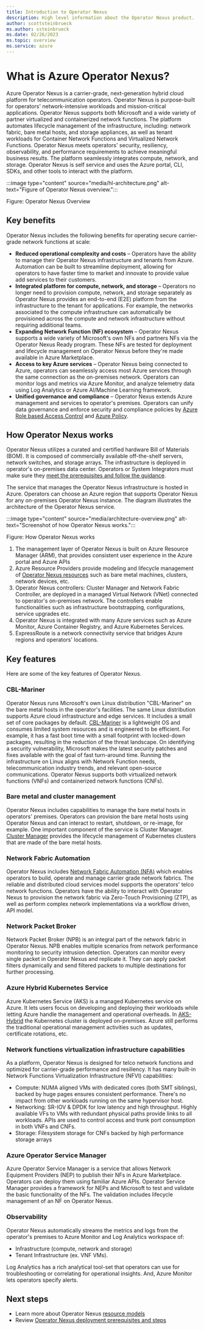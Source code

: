 ```yaml
---
title: Introduction to Operator Nexus 
description: High level information about the Operator Nexus product.
author: scottsteinbrueck
ms.author: ssteinbrueck
ms.date: 02/26/2023
ms.topic: overview
ms.service: azure
---
```


# What is Azure Operator Nexus?

Azure Operator Nexus is a carrier-grade, next-generation hybrid cloud platform for telecommunication operators.
Operator Nexus is purpose-built for operators' network-intensive workloads and mission-critical applications.
Operator Nexus supports both Microsoft and a wide variety of partner virtualized and containerized network functions.
The platform automates lifecycle management of the infrastructure, including: network fabric, bare metal hosts, and storage appliances, as well as tenant workloads for Container Network Functions and Virtualized Network Functions.
Operator Nexus meets operators' security, resiliency, observability, and performance requirements to achieve meaningful business results.
The platform seamlessly integrates compute, network, and storage.
Operator Nexus is self service and uses the Azure portal, CLI, SDKs, and other tools to interact with the platform. 

<!--- IMG ![Operator Nexus HL overview diagram](Docs/media/hl-architecture.png) IMG --->
:::image type="content" source="media/hl-architecture.png" alt-text="Figure of Operator Nexus overview.":::

Figure: Operator Nexus Overview

## Key benefits

Operator Nexus includes the following benefits for operating secure carrier-grade network functions at scale:

* **Reduced operational complexity and costs** – Operators have the ability to manage their Operator Nexus infrastructure and tenants from Azure. Automation can be built to streamline deployment, allowing for operators to have faster time to market and innovate to provide value add services to their customers. 
* **Integrated platform for compute, network, and storage** – Operators no longer need to provision compute, network, and storage separately as Operator Nexus provides an end-to-end (E2E) platform from the infrastructure to the tenant for applications.
For example, the networks associated to the compute infrastructure can automatically be provisioned across the compute and network infrastructure without requiring additional teams. 
* **Expanding Network Function (NF) ecosystem** – Operator Nexus supports a wide variety of Microsoft's own NFs and partners NFs via the Operator Nexus Ready program. 
These NFs are tested for deployment and lifecycle management on Operator Nexus before they're made available in Azure Marketplace.
* **Access to key Azure services** – Operator Nexus being connected to Azure, operators can seamlessly access most Azure services through the same connection as the on-premises network.
Operators can monitor logs and metrics via Azure Monitor, and analyze telemetry data using Log Analytics or Azure AI/Machine Learning framework.
* **Unified governance and compliance** – Operator Nexus extends Azure management and services to operator's premises.
Operators can unify data governance and enforce security and compliance policies by [Azure Role based Access Control](/azure/role-based-access-control/overview) and [Azure Policy](/azure/governance/policy/overview).

## How Operator Nexus works

Operator Nexus utilizes a curated and certified hardware Bill of Materials (BOM). It is composed of commercially available off-the-shelf servers, network switches, and storage arrays. The infrastructure is deployed in operator's on-premises data center. Operators or System Integrators must make sure they [meet the prerequisites and follow the guidance](./howto-azure-operator-nexus-prerequisites.md). 

The service that manages the Operator Nexus infrastructure is hosted in Azure. Operators can choose an Azure region that supports Operator Nexus for any on-premises Operator Nexus instance.  The diagram illustrates the architecture of the Operator Nexus service.

<!--- IMG ![How Operator Nexus works diagram](Docs/media/architecture-overview.png) IMG --->
:::image type="content" source="media/architecture-overview.png" alt-text="Screenshot of how Operator Nexus works.":::

Figure: How Operator Nexus works

1. The management layer of Operator Nexus is built on Azure Resource Manager (ARM), that provides consistent user experience in the Azure portal and Azure APIs
2. Azure Resource Providers provide modeling and lifecycle management of [Operator Nexus resources](./concepts-resource-types.md) such as bare metal machines, clusters, network devices, etc.
3. Operator Nexus controllers: Cluster Manager and Network Fabric Controller, are deployed in a managed Virtual Network (VNet) connected to operator's on-premises network. The controllers enable functionalities such as infrastructure bootstrapping, configurations, service upgrades etc.
4. Operator Nexus is integrated with many Azure services such as Azure Monitor, Azure Container Registry, and Azure Kubernetes Services.
6. ExpressRoute is a network connectivity service that bridges Azure regions and operators' locations.

## Key features

Here are some of the key features of Operator Nexus.

### CBL-Mariner

Operator Nexus runs Microsoft's own Linux distribution "CBL-Mariner" on the bare metal hosts in the operator's facilities.
The same Linux distribution supports Azure cloud infrastructure and edge services.
It includes a small set of core packages by default. 
[CBL-Mariner](https://microsoft.github.io/CBL-Mariner/docs/) is a lightweight OS and consumes limited system resources and is engineered to be efficient.
For example, it has a fast boot time with a small footprint with locked-down packages, resulting in the reduction of the threat landscape.
On identifying a security vulnerability, Microsoft makes the latest security patches and fixes available with the goal of fast turn-around time. Running the infrastructure on Linux aligns with Network Function needs, telecommunication industry trends, and relevant open-source communications. Operator Nexus supports both virtualized network functions (VNFs) and containerized network functions (CNFs).

### Bare metal and cluster management

Operator Nexus includes capabilities to manage the bare metal hosts in operators' premises.
Operators can provision the bare metal hosts using Operator Nexus and can interact to restart, shutdown, or re-image, for example. 
One important component of the service is Cluster Manager.
[Cluster Manager](./howto-cluster-manager.md) provides the lifecycle management of Kubernetes clusters that are made of the bare metal hosts.  

### Network Fabric Automation

Operator Nexus includes [Network Fabric Automation (NFA)](./howto-configure-network-fabric-controller.md) which enables operators to build, operate and manage carrier grade network fabrics. The reliable and distributed cloud services model supports the operators' telco network functions. Operators have the ability to interact with Operator Nexus to provision the network fabric via Zero-Touch Provisioning (ZTP), as well as perform complex network implementations via a workflow driven, API model. 

### Network Packet Broker

Network Packet Broker (NPB) is an integral part of the network fabric in Operator Nexus. NPB enables multiple scenarios from network performance monitoring to security intrusion detection. Operators can monitor every single packet in Operator Nexus and replicate it. They can apply packet filters dynamically and send filtered packets to multiple destinations for further processing.

### Azure Hybrid Kubernetes Service

Azure Kubernetes Service (AKS) is a managed Kubernetes service on Azure. It lets users focus on developing and deploying their workloads while letting Azure handle the management and operational overheads. In [AKS-Hybrid](/azure/aks/hybrid/) the Kubernetes cluster is deployed on-premises. Azure still performs the traditional operational management activities such as updates, certificate rotations, etc.

### Network functions virtualization infrastructure capabilities

As a platform, Operator Nexus is designed for telco network functions and optimized for carrier-grade performance and resiliency. It has many built-in Network Functions Virtualization Infrastructure (NFVI) capabilities:

* Compute: NUMA aligned VMs with dedicated cores (both SMT siblings), backed by huge pages ensures consistent performance. There's no impact from other workloads running on the same hypervisor host.
* Networking: SR-IOV & DPDK for low latency and high throughput. Highly available VFs to VMs with redundant physical paths provide links to all workloads. APIs are used to control access and trunk port consumption in both VNFs and CNFs.
* Storage: Filesystem storage for CNFs backed by high performance storage arrays

### Azure Operator Service Manager

Azure Operator Service Manager is a service that allows Network Equipment Providers (NEP) to publish their NFs in Azure Marketplace. Operators can deploy them using familiar Azure APIs. Operator Service Manager provides a framework for NEPs and Microsoft to test and validate the basic functionality of the NFs. The validation includes lifecycle management of an NF on Operator Nexus.

### Observability

Operator Nexus automatically streams the metrics and logs from the operator's premises to Azure Monitor and Log Analytics workspace of:

* Infrastructure (compute, network and storage)
* Tenant Infrastructure (ex. VNF VMs).

Log Analytics has a rich analytical tool-set that operators can use for troubleshooting or correlating for operational insights. And, Azure Monitor lets operators specify alerts.

## Next steps

* Learn more about Operator Nexus [resource models](./concepts-resource-types.md)
* Review [Operator Nexus deployment prerequisites and steps](./howto-azure-operator-nexus-prerequisites.md)
